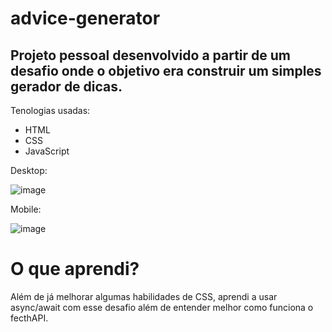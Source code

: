 # advice-generator

Projeto pessoal desenvolvido a partir de um desafio onde o objetivo era construir um simples gerador de dicas.
-

Tenologias usadas:
- HTML
- CSS
- JavaScript


Desktop: 

![image](https://user-images.githubusercontent.com/46661756/221204641-43876e70-d022-4597-9f46-70c2938698ec.png)

 
Mobile: 

![image](https://user-images.githubusercontent.com/46661756/221204757-11688b40-97a0-40dd-8413-757daebaae82.png)

# O que aprendi?

Além de já melhorar algumas habilidades de CSS, aprendi a usar async/await com esse desafio além de entender melhor como funciona o fecthAPI.
